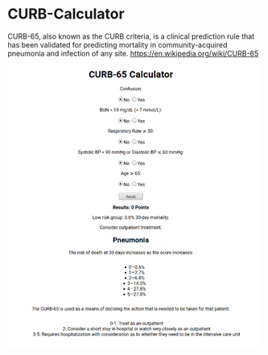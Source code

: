 # CURB-Calculator
CURB-65, also known as the CURB criteria, is a clinical prediction rule that has been validated for predicting mortality in community-acquired pneumonia and infection of any site.
https://en.wikipedia.org/wiki/CURB-65

![alt text](https://github.com/BlueXen0n/CURB-Calculator/blob/master/CURB-Calculator.png?raw=true)
